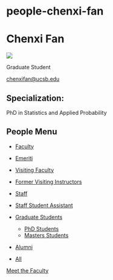 # people-chenxi-fan

# Chenxi Fan

![](https://www.pstat.ucsb.edu/sites/default/files/styles/people_node/public/people/photo/Sean%20Lee.jpg?itok=PHjl9bl3)

Graduate Student

[chenxifan@ucsb.edu](mailto:chenxifan@ucsb.edu)

## Specialization:

PhD in Statistics and Applied Probability

## People Menu

- [Faculty](/people/academic "Faculty")
- [Emeriti](/people/emeriti "Emeriti")
- [Visiting Faculty](/people/visiting "Visiting Faculty")
- [Former Visiting Instructors](/people/lecturer "Former Visiting Instructors")
- [Staff](/people/staff)
- [Staff Student Assistant](/people/researcher "Staff Student Assistant")
- [Graduate Students](/people/student "Graduate Students")
  
  - [PhD Students](/people/student/phd "PhD Students")
  - [Masters Students](/people/student/masters "Masters Students")
- [Alumni](/people/alumni)
- [All](/people/all)

[Meet the Faculty](/people/meet-the-faculty)